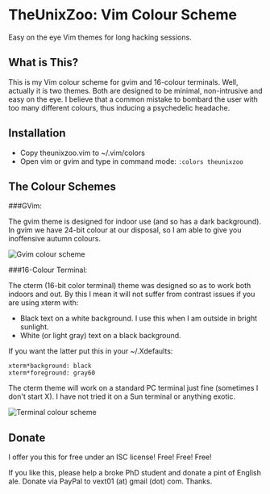 TheUnixZoo: Vim Colour Scheme
=============================

Easy on the eye Vim themes for long hacking sessions.

What is This?
-------------

This is my Vim colour scheme for gvim and 16-colour terminals. Well,
actually it is two themes.  Both are designed to be minimal,
non-intrusive and easy on the eye. I believe that a common mistake to
bombard the user with too many different colours, thus inducing a
psychedelic headache.

Installation
------------

* Copy theunixzoo.vim to ~/.vim/colors
* Open vim or gvim and type in command mode: `:colors theunixzoo`

The Colour Schemes
------------------

###GVim:

The gvim theme is designed for indoor use (and so has a dark background).
In gvim we have 24-bit colour at our disposal, so I am able to give you
inoffensive autumn colours.

![Gvim colour scheme](https://raw.github.com/vext01/theunixzoo-vim-colorscheme/master/gvim.png)
  
###16-Colour Terminal:

The cterm (16-bit color terminal) theme was designed so as to work
both indoors and out. By this I mean it will not suffer from contrast
issues if you are using xterm with:

* Black text on a white background. I use this when I am outside in
  bright sunlight.
* White (or light gray) text on a black background.
 
If you want the latter put this in your ~/.Xdefaults:

```
xterm*background: black                                                         
xterm*foreground: gray60
```
  
The cterm theme will work on a standard PC terminal just fine (sometimes
I don't start X). I have not tried it on a Sun terminal or anything exotic.

![Terminal colour scheme](https://raw.github.com/vext01/theunixzoo-vim-colorscheme/master/cterm.png)
  
Donate
------

I offer you this for free under an ISC license! Free! Free! Free!

If you like this, please help a broke PhD student and donate a pint of
English ale. Donate via PayPal to  vext01 (at) gmail (dot) com. Thanks.
